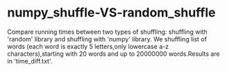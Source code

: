# numpy_shuffle-VS-random_shuffle
Compare running times between two types of shuffling: shuffling with 'random' library and shuffling with 'numpy' library. We shuffling list of words (each word is exactly 5 letters,only lowercase a-z characters),starting with 20 words and up to 20000000 words.Results are in 'time_diff.txt'.
